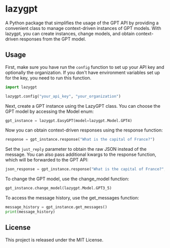 # lazygpt

A Python package that simplifies the usage of the GPT API by providing a convenient class to manage context-driven instances of GPT models. With lazygpt, you can create instances, change models, and obtain context-driven responses from the GPT model.

## Usage

First, make sure you have run the `config` function to set up your API key and optionally the organization. If you don't have environment variables set up for the key, you need to run this function.

```python
import lazygpt 

lazygpt.config("your_api_key", "your_organization")
```

Next, create a GPT instance using the LazyGPT class. You can choose the GPT model by accessing the Model enum:

```python
gpt_instance = lazygpt.EasyGPT(model=lazygpt.Model.GPT4)
```

Now you can obtain context-driven responses using the response function:

```python
response = gpt_instance.response("What is the capital of France?")
```

Set the `just_reply` parameter to obtain the raw JSON instead of the message. You can also pass additional kwargs to the response function, which will be forwarded to the GPT API:

```python
json_response = gpt_instance.response("What is the capital of France?", just_reply=False, max_tokens=50, temperature=0.8)
```

To change the GPT model, use the change_model function:

```python
gpt_instance.change_model(lazygpt.Model.GPT3_5)
```

To access the message history, use the get_messages function:

```python
message_history = gpt_instance.get_messages()
print(message_history)
```


## License

This project is released under the MIT License.





